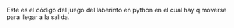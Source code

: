 Este es el código del juego del laberinto en python en el cual hay q moverse para llegar a la salida.
